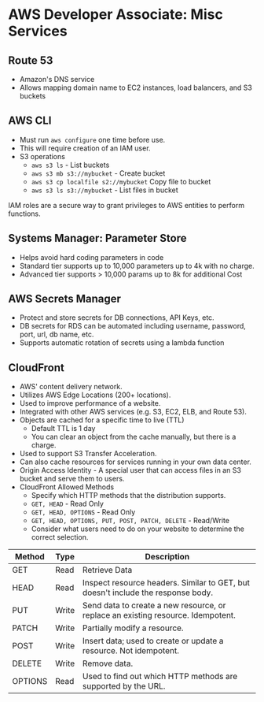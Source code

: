 # AWS Developer Associate: Misc Services

## Route 53

* Amazon's DNS service
* Allows mapping domain name to EC2 instances, load balancers, and S3 buckets

## AWS CLI

* Must run `aws configure` one time before use.
* This will require creation of an IAM user.
* S3 operations
  * `aws s3 ls` - List buckets
  * `aws s3 mb s3://mybucket` - Create bucket
  * `aws s3 cp localfile s2://mybucket` Copy file to bucket
  * `aws s3 ls s3://mybucket` - List files in bucket

IAM roles are a secure way to grant privileges to AWS entities to perform functions.

## Systems Manager: Parameter Store

* Helps avoid hard coding parameters in code
* Standard tier supports up to 10,000 parameters up to 4k with no charge.
* Advanced tier supports > 10,000 params up to 8k for additional Cost

## AWS Secrets Manager

* Protect and store secrets for DB connections, API Keys, etc.
* DB secrets for RDS can be automated including username, password, port, url, db name, etc.
* Supports automatic rotation of secrets using a lambda function
  
## CloudFront

* AWS' content delivery network.
* Utilizes AWS Edge Locations (200+ locations).
* Used to improve performance of a website.
* Integrated with other AWS services (e.g. S3, EC2, ELB, and Route 53).
* Objects are cached for a specific time to live (TTL)
  * Default TTL is 1 day
  * You can clear an object from the cache manually, but there is a charge.
* Used to support S3 Transfer Acceleration.
* Can also cache resources for services running in your own data center.
* Origin Access Identity - A special user that can access files in an S3 bucket and serve them to users.
* CloudFront Allowed Methods
  * Specify which HTTP methods that the distribution supports.
  * `GET, HEAD` - Read Only
  * `GET, HEAD, OPTIONS` - Read Only
  * `GET, HEAD, OPTIONS, PUT, POST, PATCH, DELETE` - Read/Write
  * Consider what users need to do on your website to determine the correct selection.

| Method  | Type  | Description                                                                      |
|---------|-------|----------------------------------------------------------------------------------|
| GET     | Read  | Retrieve Data                                                                    |
| HEAD    | Read  | Inspect resource headers. Similar to GET, but doesn't include the response body. |
| PUT     | Write | Send data to create a new resource, or replace an existing resource. Idempotent. |
| PATCH   | Write | Partially modify a resource.                                                     |
| POST    | Write | Insert data; used to create or update a resource. Not idempotent.                |
| DELETE  | Write | Remove data.                                                                     |
| OPTIONS | Read  | Used to find out which HTTP methods are supported by the URL.                    |
